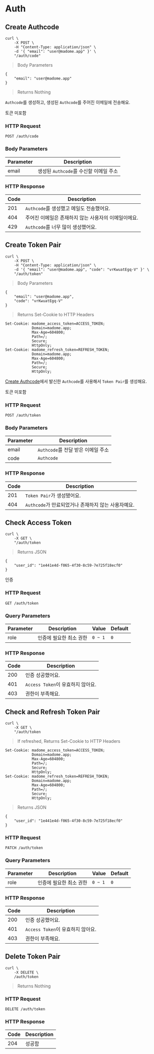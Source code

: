 # Auth

## Create Authcode

```shell
curl \
    -X POST \
    -H "Content-Type: application/json" \
    -d '{ "email": "user@madome.app" }' \
    "/auth/code"
```

> Body Parameters

```jsonc
{
    "email": "user@madome.app"
}
```

> Returns Nothing

`Authcode`를 생성하고, 생성된 `Authcode`를 주어진 이메일에 전송해요.

<aside class="notice">
토큰 미포함
</aside>

### HTTP Request

`POST /auth/code`

### Body Parameters

Parameter | Description
--------- | ----------
email     | 생성된 `Authcode`를 수신할 이메일 주소

### HTTP Response

Code | Description
---- | ----------
201  | `Authcode`를 생성했고 메일도 전송했어요.
404  | 주어진 이메일은 존재하지 않는 사용자의 이메일이에요.
429  | `Authcode`를 너무 많이 생성했어요.

## Create Token Pair

```shell
curl \
    -X POST \
    -H "Content-Type: application/json" \
    -d '{ "email": "user@madome.app", "code": "vrKwuatEgq-V" }' \
    "/auth/token"
```

> Body Parameters

```jsonc
{
    "email": "user@madome.app",
    "code": "vrKwuatEgq-V"
}
```

> Returns Set-Cookie to HTTP Headers

```text
Set-Cookie: madome_access_token=ACCESS_TOKEN;
            Domain=madome.app;
            Max-Age=604800;
            Path=/;
            Secure;
            HttpOnly;
Set-Cookie: madome_refresh_token=REFRESH_TOKEN;
            Domain=madome.app;
            Max-Age=604800;
            Path=/;
            Secure;
            HttpOnly;
```

[Create Authcode](#create-authcode)에서 발신한 `Authcode`를 사용해서 `Token Pair`를 생성해요.

<aside class="notice">
토큰 미포함
</aside>

### HTTP Request

`POST /auth/token`

### Body Parameters

Parameter | Description |
--------- | ----------- |
email     | `Authcode`를 전달 받은 이메일 주소 |
code      | `Authcode` |

### HTTP Response

Code | Description |
---- | ----------- |
201  | `Token Pair`가 생성됐어요. |
404  | `Authcode`가 만료되었거나 존재하지 않는 사용자예요. |

## Check Access Token

```shell
curl \
    -X GET \
    "/auth/token
```

> Returns JSON

```jsonc
{
    "user_id": "1e441e4d-f065-4f30-8c59-7e725f18ecf0"
}
```

인증

### HTTP Request

`GET /auth/token`

### Query Parameters

Parameter | Description | Value | Default |
--------- | ----------- | ----- | ------- |
role | 인증에 필요한 최소 권한 | `0 ~ 1` | `0` |

### HTTP Response

Code | Description |
---- | ----------- |
200  | 인증 성공했어요. |
401  | `Access Token`이 유효하지 않아요. |
403  | 권한이 부족해요. |

## Check and Refresh Token Pair

```shell
curl \
    -X GET \
    "/auth/token
```

> If refreshed, Returns Set-Cookie to HTTP Headers

```text
Set-Cookie: madome_access_token=ACCESS_TOKEN;
            Domain=madome.app;
            Max-Age=604800;
            Path=/;
            Secure;
            HttpOnly;
Set-Cookie: madome_refresh_token=REFRESH_TOKEN;
            Domain=madome.app;
            Max-Age=604800;
            Path=/;
            Secure;
            HttpOnly;
```

> Returns JSON

```jsonc
{
    "user_id": "1e441e4d-f065-4f30-8c59-7e725f18ecf0"
}
```

### HTTP Request

`PATCH /auth/token`

### Query Parameters

Parameter | Description | Value | Default |
--------- | ----------- | ----- | ------- |
role | 인증에 필요한 최소 권한 | `0 ~ 1` | `0` |

### HTTP Response

Code | Description |
---- | ----------- |
200  | 인증 성공했어요. |
401  | `Access Token`이 유효하지 않아요. |
403  | 권한이 부족해요. |

## Delete Token Pair

```shell
curl \
    -X DELETE \
    /auth/token
```

> Returns Nothing

### HTTP Request

`DELETE /auth/token`

### HTTP Response

Code | Description
---- | ---------
204 | 성공함
